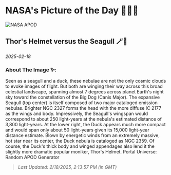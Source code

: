 
# NASA's Picture of the Day 🧑‍🚀💫

  ![NASA APOD](https://apod.nasa.gov/apod/image/2502/SeagullThor_Martino_5149.jpg)
  
  ## Thor's Helmet versus the Seagull 🪄🌌
  
  _2025-02-18_
  
  ### About The Image ✨: 
  
  Seen as a seagull and a duck, these nebulae are not the only cosmic clouds to evoke images of flight. But both are winging their way across this broad celestial landscape, spanning almost 7 degrees across planet Earth's night sky toward the constellation of the Big Dog (Canis Major). The expansive Seagull (top center) is itself composed of two major cataloged emission nebulas. Brighter NGC 2327 forms the head with the more diffuse IC 2177 as the wings and body. Impressively, the Seagull's wingspan would correspond to about 250 light-years at the nebula's estimated distance of 3,800 light-years. At the lower right, the Duck appears much more compact and would span only about 50 light-years given its 15,000 light-year distance estimate. Blown by energetic winds from an extremely massive, hot star near its center, the Duck nebula is cataloged as NGC 2359. Of course, the Duck's thick body and winged appendages also lend it the slightly more dramatic popular moniker, Thor's Helmet.   Portal Universe: Random APOD Generator
  
  
  
  > _Last Updated: 2/18/2025, 2:13:57 PM (in GMT)_
  